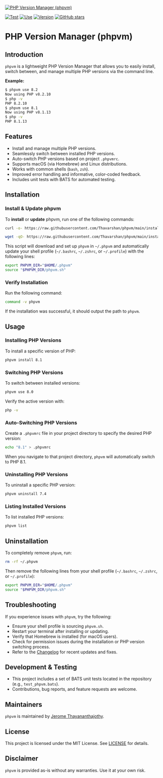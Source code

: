 [![PHP Version Manager (phpvm)](./assets/Banner.jpg)](https://github.com/Thavarshan/phpvm)

[![Test](https://github.com/Thavarshan/phpvm/actions/workflows/test.yml/badge.svg)](https://github.com/Thavarshan/phpvm/actions/workflows/test.yml)
[![Use](https://github.com/Thavarshan/phpvm/actions/workflows/use.yml/badge.svg)](https://github.com/Thavarshan/phpvm/actions/workflows/use.yml)
[![Version](https://img.shields.io/github/v/release/Thavarshan/phpvm.svg)](https://github.com/Thavarshan/phpvm/releases)
[![GitHub stars](https://img.shields.io/github/stars/Thavarshan/phpvm.svg)](https://github.com/Thavarshan/phpvm/stargazers)

# PHP Version Manager (phpvm)

## Introduction

`phpvm` is a lightweight PHP Version Manager that allows you to easily install, switch between, and manage multiple PHP versions via the command line.

**Example:**

```sh
$ phpvm use 8.2
Now using PHP v8.2.10
$ php -v
PHP 8.2.10
$ phpvm use 8.1
Now using PHP v8.1.13
$ php -v
PHP 8.1.13
```

## Features

- Install and manage multiple PHP versions.
- Seamlessly switch between installed PHP versions.
- Auto-switch PHP versions based on project `.phpvmrc`.
- Supports macOS (via Homebrew) and Linux distributions.
- Works with common shells (`bash`, `zsh`).
- Improved error handling and informative, color-coded feedback.
- Includes unit tests with BATS for automated testing.

## Installation

### Install & Update phpvm

To **install** or **update** phpvm, run one of the following commands:

```sh
curl -o- https://raw.githubusercontent.com/Thavarshan/phpvm/main/install.sh | bash
```

```sh
wget -qO- https://raw.githubusercontent.com/Thavarshan/phpvm/main/install.sh | bash
```

This script will download and set up `phpvm` in `~/.phpvm` and automatically update your shell profile (`~/.bashrc`, `~/.zshrc`, or `~/.profile`) with the following lines:

```sh
export PHPVM_DIR="$HOME/.phpvm"
source "$PHPVM_DIR/phpvm.sh"
```

### Verify Installation

Run the following command:

```sh
command -v phpvm
```

If the installation was successful, it should output the path to `phpvm`.

## Usage

### Installing PHP Versions

To install a specific version of PHP:

```sh
phpvm install 8.1
```

### Switching PHP Versions

To switch between installed versions:

```sh
phpvm use 8.0
```

Verify the active version with:

```sh
php -v
```

### Auto-Switching PHP Versions

Create a `.phpvmrc` file in your project directory to specify the desired PHP version:

```sh
echo "8.1" > .phpvmrc
```

When you navigate to that project directory, `phpvm` will automatically switch to PHP 8.1.

### Uninstalling PHP Versions

To uninstall a specific PHP version:

```sh
phpvm uninstall 7.4
```

### Listing Installed Versions

To list installed PHP versions:

```sh
phpvm list
```

## Uninstallation

To completely remove `phpvm`, run:

```sh
rm -rf ~/.phpvm
```

Then remove the following lines from your shell profile (`~/.bashrc`, `~/.zshrc`, or `~/.profile`):

```sh
export PHPVM_DIR="$HOME/.phpvm"
source "$PHPVM_DIR/phpvm.sh"
```

## Troubleshooting

If you experience issues with `phpvm`, try the following:

- Ensure your shell profile is sourcing `phpvm.sh`.
- Restart your terminal after installing or updating.
- Verify that Homebrew is installed (for macOS users).
- Check for permission issues during the installation or PHP version switching process.
- Refer to the [Changelog](./CHANGELOG.md) for recent updates and fixes.

## Development & Testing

- This project includes a set of BATS unit tests located in the repository (e.g., `test_phpvm.bats`).
- Contributions, bug reports, and feature requests are welcome.

## Maintainers

`phpvm` is maintained by [Jerome Thayananthajothy](https://github.com/Thavarshan).

## License

This project is licensed under the MIT License. See [LICENSE](./LICENSE) for details.

## Disclaimer

`phpvm` is provided as-is without any warranties. Use it at your own risk.
